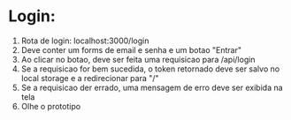 # Login:
1. Rota de login: localhost:3000/login
2. Deve conter um forms de email e senha e um botao "Entrar"
3. Ao clicar no botao, deve ser feita uma requisicao para /api/login
4. Se a requisicao for bem sucedida, o token retornado deve ser salvo no local storage e a redirecionar para "/"
5. Se a requisicao der errado, uma mensagem de erro deve ser exibida na tela
6. Olhe o prototipo

